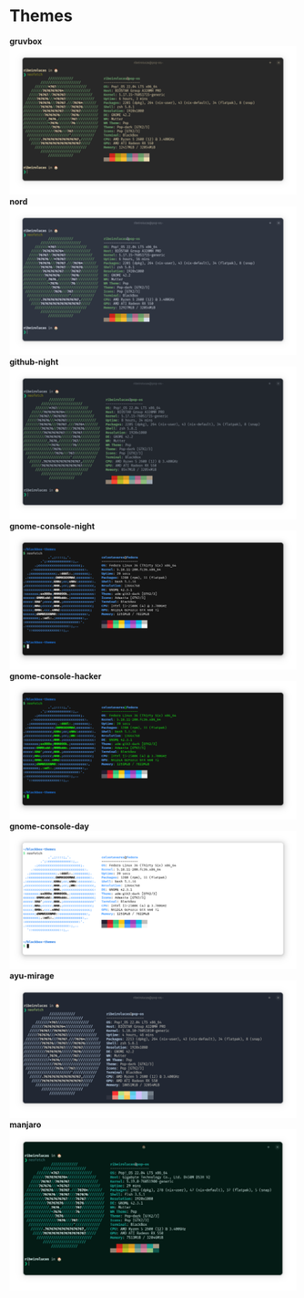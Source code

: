 # Themes
**gruvbox**![gruvbox](images/gruvbox.png) 
**nord**![nord](images/nord.png) 
**github-night**![github-night](images/github-night.png)
**gnome-console-night**![gnome-console-night](images/gnome-console-night.png)
**gnome-console-hacker**![gnome-console-hacker](images/gnome-console-hacker.png)
**gnome-console-day**![gnome-console-day](images/gnome-console-day.png)
**ayu-mirage**![ayu-mirage](images/ayu-mirage.png)
**manjaro**![manjaro](images/manjaro.png)

